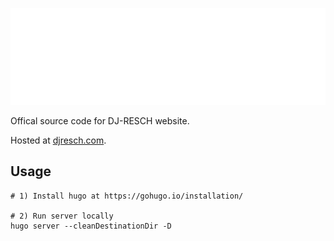 ![](./assets/images/resch.svg)

Offical source code for DJ-RESCH website. 

Hosted at [djresch.com](https://i3oris.github.io/dj-resch-website/).

## Usage 
```
# 1) Install hugo at https://gohugo.io/installation/

# 2) Run server locally
hugo server --cleanDestinationDir -D
```
